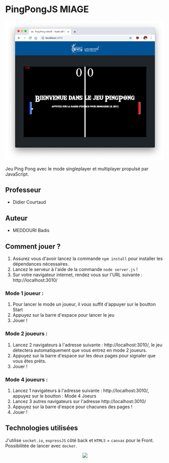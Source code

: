 # PingPongJS MIAGE

![Alt text](img/pong.png "Aperçu")

Jeu Ping Pong avec le mode singleplayer et multiplayer propulsé par JavaScript.

## Professeur
* Didier Courtaud

## Auteur

* MEDDOURI Badis

## Comment jouer ?

1. Assurez vous d'avoir lancez la commande ``npm install`` pour installer les dépendances nécessaires.
2. Lancez le serveur à l'aide de la commande `node server.js` !
3. Sur votre navigateur internet, rendez vous sur l'URL suivante : http://localhost:3010/

### Mode 1 joueur :
1. Pour lancer le mode un joueur, il vous suffit d'appuyer sur le boutton Start
2. Appuyez sur la barre d'espace pour lancer le jeu
3. Jouer !

### Mode 2 joueurs :
1. Lancez 2 navigateurs à l'adresse suivante : http://localhost:3010/, le jeu détectera automatiquement que vous entrez en mode 2 joueurs.
2. Appuyez sur la barre d'espace sur les deux pages pour signaler que vous êtes prêts.
3. Jouer !

### Mode 4 joueurs :
1. Lancez 1 navigateurs à l'adresse suivante : http://localhost:3010/, appuyez sur le boutton : Mode 4 Joeurs
2. Lancez 3 autres navigateurs sur l'adresse http://localhost:3010/
3. Appuyez sur la barre d'espce pour chacunes des pages !
3. Jouer !


## Technologies utilisées

J'utilise `socket.io`, `expressJS` côté back et `HTML5` + `canvas` pour le Front.<br>
Possibilitée de lancer avec `docker`.

<p align="center">
  <img src="https://upload.wikimedia.org/wikipedia/commons/1/1b/Universite_Evry.png" />
</p>
